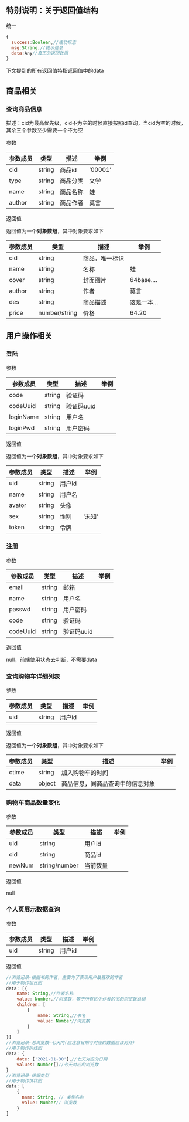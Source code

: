 ## 特别说明：关于返回值结构

统一

```js
{
  success:Boolean,//成功标志
  msg:String,//提示信息
  data:Any//真正的返回数据
}
```

下文提到的所有返回值特指返回值中的data



## 商品相关

### 查询商品信息

描述：cid为最高优先级，cid不为空的时候直接按照id查询，当cid为空的时候，其余三个参数至少需要一个不为空

参数

| 参数成员 | 类型   | 描述     | 举例    |
| -------- | ------ | -------- | ------- |
| cid      | string | 商品id   | ‘00001’ |
| type     | string | 商品分类 | 文学    |
| name     | string | 商品名称 | 蛙      |
| author   | string | 商品作者 | 莫言    |

返回值

返回值为一个**对象数组**，其中对象要求如下

| 参数成员 | **类型**      | 描述           | 举例        |
| -------- | ------------- | -------------- | ----------- |
| cid      | string        | 商品，唯一标识 |             |
| name     | string        | 名称           | 蛙          |
| cover    | string        | 封面图片       | 64base....  |
| author   | string        | 作者           | 莫言        |
| des      | string        | 商品描述       | 这是一本... |
| price    | number/string | 价格           | 64.20       |

## 用户操作相关

### 登陆

参数

| 参数成员  | **类型** | **描述**   | 举例 |
| --------- | -------- | ---------- | ---- |
| code      | string   | 验证码     |      |
| codeUuid  | string   | 验证码uuid |      |
| loginName | string   | 用户名     |      |
| loginPwd  | string   | 用户密码   |      |

返回值

返回值为一个**对象数组**，其中对象要求如下

| 参数成员 | **类型** | **描述** | 举例   |
| -------- | -------- | -------- | ------ |
| uid      | string   | 用户id   |        |
| name     | string   | 用户名   |        |
| avator   | string   | 头像     |        |
| sex      | string   | 性别     | ‘未知’ |
| token    | string   | 令牌     |        |

### 注册

参数

| 参数成员 | **类型** | **描述**   | 举例 |
| -------- | -------- | ---------- | ---- |
| email    | string   | 邮箱       |      |
| name     | string   | 用户名     |      |
| passwd   | string   | 用户密码   |      |
| code     | string   | 验证码     |      |
| codeUuid | string   | 验证码uuid |      |

返回值

null，前端使用状态去判断，不需要data

### 查询购物车详细列表

参数

| 参数成员 | **类型** | **描述** | 举例 |
| -------- | -------- | -------- | ---- |
| uid      | string   | 用户id   |      |

返回值

返回值为一个**对象数组**，其中对象要求如下

| 参数成员 | **类型** | **描述**                         | 举例 |
| -------- | -------- | -------------------------------- | ---- |
| ctime    | string   | 加入购物车的时间                 |      |
| data     | object   | 商品信息，同商品查询中的信息对象 |      |

### 购物车商品数量变化

参数

| 参数成员 | **类型**      | **描述** | 举例 |
| -------- | ------------- | -------- | ---- |
| uid      | string        | 用户id   |      |
| cid      | string        | 商品id   |      |
| newNum   | string/number | 当前数量 |      |

返回值

null

### 个人页展示数据查询

参数

| 参数成员 | **类型** | **描述** | 举例 |
| -------- | -------- | -------- | ---- |
| uid      | string   | 用户id   |      |

返回值

```js
//浏览记录-根据书的作者，主要为了表现用户最喜欢的作者
//用于制作旭日图
data: [{
  	name: String,//作者名称
    value: Number,//浏览数，等于所有这个作者的书的浏览数总和
    children: [
        {
            name: String,//书名
            value: Number//浏览数
        }
    ]
}]
//浏览记录-总浏览数-七天内(应注意日期与对应的数据应该对齐)
//用于制作折线图
data: {
  	date: ['2021-01-30'],//七天对应的日期
    values: Number[]//七天对应的浏览数
}
//浏览记录-根据类型
//用于制作饼状图
data: [
    {
      name: String, // 类型名称
      value: Number// 浏览数
    }
]
```

